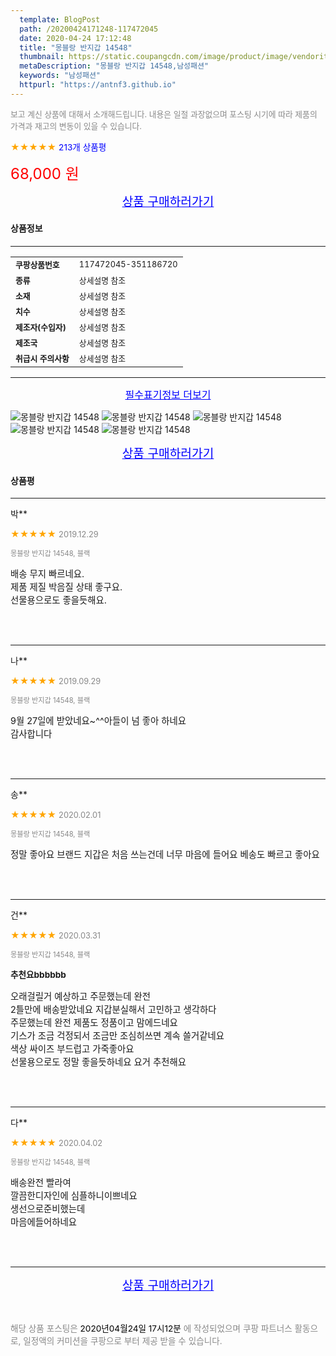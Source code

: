 ```yaml
---
  template: BlogPost
  path: /20200424171248-117472045
  date: 2020-04-24 17:12:48
  title: "몽블랑 반지갑 14548"
  thumbnail: https://static.coupangcdn.com/image/product/image/vendoritem/2016/10/18/3006900518/f2296422-568a-42d8-a0ea-15a379eae922.jpg
  metaDescription: "몽블랑 반지갑 14548,남성패션"
  keywords: "남성패션"
  httpurl: "https://antnf3.github.io"
---
```

  
<span style="color: #888;font-size:0.8rem">보고 계신 상품에 대해서 소개해드립니다.
내용은 일절 과장없으며 포스팅 시기에 따라 제품의 가격과 재고의 변동이 있을 수 있습니다.</span>
  
<span style="color: orange;">★★★★★</span> <span style="color: blue;font-size: 0.85rem;">213개 상품평</span>

<span style="font-size: 0.9rem"></span> 

<span style="color: red;font-size: 1.5rem;">68,000 원</span>



<p align="center"><a href="http://me2.do/5rLvlkbJ" style="font-size: 1.2rem; color: blue;">상품 구매하러가기</a></p>

#### 상품정보

---

|                  |                       |
| ---------------- | --------------------- |
| **<span style="font-size:0.8rem;">쿠팡상품번호</span>** | <span style="font-size:0.8rem;">117472045-351186720</span> |
| **<span style="font-size:0.8rem;">종류</span>**    | <span style="font-size:0.8rem;">상세설명 참조</span>        |
| **<span style="font-size:0.8rem;">소재</span>**    | <span style="font-size:0.8rem;">상세설명 참조</span>        |
| **<span style="font-size:0.8rem;">치수</span>**    | <span style="font-size:0.8rem;">상세설명 참조</span>        |
| **<span style="font-size:0.8rem;">제조자(수입자)</span>**    | <span style="font-size:0.8rem;">상세설명 참조</span>        |
| **<span style="font-size:0.8rem;">제조국</span>**    | <span style="font-size:0.8rem;">상세설명 참조</span>        |
| **<span style="font-size:0.8rem;">취급시 주의사항</span>**    | <span style="font-size:0.8rem;">상세설명 참조</span>        |



---

<p align="center"><a href="http://me2.do/5rLvlkbJ" style="font-size: 1rem; color: blue;">필수표기정보 더보기</a></p>

![몽블랑 반지갑 14548](http://thumbnail8.coupangcdn.com/thumbnails/remote/q89/image/vendor_inventory/63e0/cc27adaa8130bb0f24010d61c876a278594c8a98fb49f73f90a210276f4f.png)
![몽블랑 반지갑 14548](http://thumbnail7.coupangcdn.com/thumbnails/remote/q89/image/vendor_inventory/9013/8f5d0a01fb11942a2583559fdc3d4d5e733b6ead4bf5dd570936613b362f.png)
![몽블랑 반지갑 14548](http://thumbnail10.coupangcdn.com/thumbnails/remote/q89/image/vendor_inventory/3095/0f69271583bd7d4251169952910c1461ecd6a5d6940e90b62f99111bbe89.png)
![몽블랑 반지갑 14548](http://thumbnail6.coupangcdn.com/thumbnails/remote/q89/image/vendor_inventory/34c2/e8b17bef27c48165d77e718338a277851798912d2b01d96d524683dc8229.png)
![몽블랑 반지갑 14548](http://thumbnail6.coupangcdn.com/thumbnails/remote/q89/image/vendor_inventory/ca1b/198fb7ad9a5c58844bf95685eba7f59dec5f6ad78d7534828cf0dbdcb5d3.png)

<p align="center"><a href="http://me2.do/5rLvlkbJ" style="font-size: 1.2rem; color: blue;">상품 구매하러가기</a></p>

#### 상품평
  
---
  
박**
    
<span style="color: orange;">★★★★★</span> <span style="font-size:0.8rem;color: #888;">2019.12.29</span>
    
<span style="color: #888;font-size:0.7rem">몽블랑 반지갑 14548, 블랙</span>
    

    
<span style="font-size: 0.9rem;">배송 무지 빠르네요.<br/>제품 제질 박음질 상태 좋구요.<br/>선물용으로도 좋을듯해요.</span>
    
<br>
<br>

---
  
나**
    
<span style="color: orange;">★★★★★</span> <span style="font-size:0.8rem;color: #888;">2019.09.29</span>
    
<span style="color: #888;font-size:0.7rem">몽블랑 반지갑 14548, 블랙</span>
    

    
<span style="font-size: 0.9rem;">9월 27일에 받았네요~^^아들이 넘 좋아 하네요<br/>감사합니다</span>
    
<br>
<br>

---
  
송**
    
<span style="color: orange;">★★★★★</span> <span style="font-size:0.8rem;color: #888;">2020.02.01</span>
    
<span style="color: #888;font-size:0.7rem">몽블랑 반지갑 14548, 블랙</span>
    

    
<span style="font-size: 0.9rem;">정말 좋아요 브랜드 지갑은 처음 쓰는건데 너무 마음에 들어요 베송도 빠르고 좋아요</span>
    
<br>
<br>

---
  
건**
    
<span style="color: orange;">★★★★★</span> <span style="font-size:0.8rem;color: #888;">2020.03.31</span>
    
<span style="color: #888;font-size:0.7rem">몽블랑 반지갑 14548, 블랙</span>
    
<span style="font-size:0.85rem">**추천요bbbbbb**</span>
    
<span style="font-size: 0.9rem;">오래걸릴거 예상하고 주문했는데 완전<br/>2틀만에 배송받았네요 지갑분실해서 고민하고 생각하다<br/>주문했는데 완전 제품도 정품이고 맘에드네요<br/>기스가 조금 걱정되서 조금만 조심히쓰면 계속 쓸거같네요<br/>색상 싸이즈 부드럽고 가죽좋아요<br/>선물용으로도 정말 좋을듯하네요 요거 추천해요</span>
    
<br>
<br>

---
  
다**
    
<span style="color: orange;">★★★★★</span> <span style="font-size:0.8rem;color: #888;">2020.04.02</span>
    
<span style="color: #888;font-size:0.7rem">몽블랑 반지갑 14548, 블랙</span>
    

    
<span style="font-size: 0.9rem;">배송완전 빨라여<br/>깔끔한디자인에 심플하니이쁘네요<br/>생선으로준비했는데<br/>마음에들어하네요</span>
    
<br>
<br>


  
---
  
<p align="center"><a href="http://me2.do/5rLvlkbJ" style="font-size: 1.2rem; color: blue;">상품 구매하러가기</a></p>
  
<br>
  
<span style="font-size: 0.85rem; color: #888;">해당 상품 포스팅은 <span style="color: #000;"> 2020년04월24일 17시12분 </span> 에 작성되었으며 쿠팡 파트너스 활동으로, 일정액의 커미션을 쿠팡으로 부터 제공 받을 수 있습니다.</span>